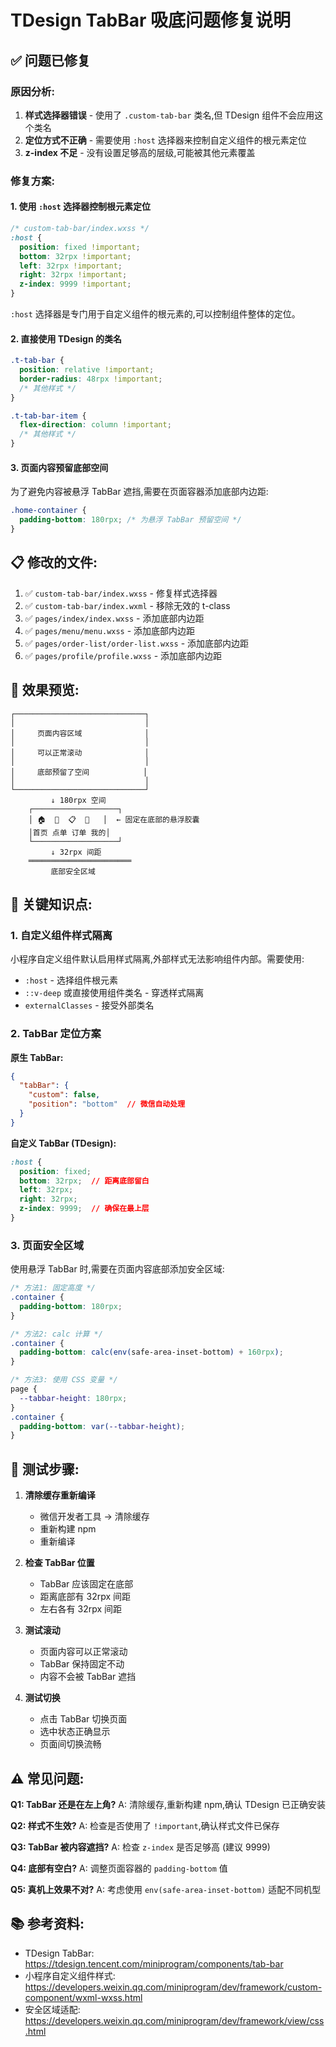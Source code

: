 # TDesign TabBar 吸底问题修复说明

## ✅ 问题已修复

### 原因分析:

1. **样式选择器错误** - 使用了 `.custom-tab-bar` 类名,但 TDesign 组件不会应用这个类名
2. **定位方式不正确** - 需要使用 `:host` 选择器来控制自定义组件的根元素定位
3. **z-index 不足** - 没有设置足够高的层级,可能被其他元素覆盖

### 修复方案:

#### 1. 使用 `:host` 选择器控制根元素定位

```css
/* custom-tab-bar/index.wxss */
:host {
  position: fixed !important;
  bottom: 32rpx !important;
  left: 32rpx !important;
  right: 32rpx !important;
  z-index: 9999 !important;
}
```

`:host` 选择器是专门用于自定义组件的根元素的,可以控制组件整体的定位。

#### 2. 直接使用 TDesign 的类名

```css
.t-tab-bar {
  position: relative !important;
  border-radius: 48rpx !important;
  /* 其他样式 */
}

.t-tab-bar-item {
  flex-direction: column !important;
  /* 其他样式 */
}
```

#### 3. 页面内容预留底部空间

为了避免内容被悬浮 TabBar 遮挡,需要在页面容器添加底部内边距:

```css
.home-container {
  padding-bottom: 180rpx; /* 为悬浮 TabBar 预留空间 */
}
```

## 📋 修改的文件:

1. ✅ `custom-tab-bar/index.wxss` - 修复样式选择器
2. ✅ `custom-tab-bar/index.wxml` - 移除无效的 t-class
3. ✅ `pages/index/index.wxss` - 添加底部内边距
4. ✅ `pages/menu/menu.wxss` - 添加底部内边距
5. ✅ `pages/order-list/order-list.wxss` - 添加底部内边距
6. ✅ `pages/profile/profile.wxss` - 添加底部内边距

## 🎯 效果预览:

```
┌─────────────────────────────┐
│                             │
│     页面内容区域              │
│                             │
│     可以正常滚动              │
│                             │
│     底部预留了空间            │
│                             │
└─────────────────────────────┘
         ↓ 180rpx 空间
    ┌───────────────────┐
    │ 🏠  📱  📋  👤   │  ← 固定在底部的悬浮胶囊
    │首页 点单 订单 我的│
    └───────────────────┘
         ↓ 32rpx 间距
    ═══════════════════════
         底部安全区域
```

## 🔧 关键知识点:

### 1. 自定义组件样式隔离

小程序自定义组件默认启用样式隔离,外部样式无法影响组件内部。需要使用:

- `:host` - 选择组件根元素
- `::v-deep` 或直接使用组件类名 - 穿透样式隔离
- `externalClasses` - 接受外部类名

### 2. TabBar 定位方案

**原生 TabBar:**
```json
{
  "tabBar": {
    "custom": false,
    "position": "bottom"  // 微信自动处理
  }
}
```

**自定义 TabBar (TDesign):**
```css
:host {
  position: fixed;
  bottom: 32rpx;  // 距离底部留白
  left: 32rpx;
  right: 32rpx;
  z-index: 9999;  // 确保在最上层
}
```

### 3. 页面安全区域

使用悬浮 TabBar 时,需要在页面内容底部添加安全区域:

```css
/* 方法1: 固定高度 */
.container {
  padding-bottom: 180rpx;
}

/* 方法2: calc 计算 */
.container {
  padding-bottom: calc(env(safe-area-inset-bottom) + 160rpx);
}

/* 方法3: 使用 CSS 变量 */
page {
  --tabbar-height: 180rpx;
}
.container {
  padding-bottom: var(--tabbar-height);
}
```

## 🚀 测试步骤:

1. **清除缓存重新编译**
   - 微信开发者工具 → 清除缓存
   - 重新构建 npm
   - 重新编译

2. **检查 TabBar 位置**
   - TabBar 应该固定在底部
   - 距离底部有 32rpx 间距
   - 左右各有 32rpx 间距

3. **测试滚动**
   - 页面内容可以正常滚动
   - TabBar 保持固定不动
   - 内容不会被 TabBar 遮挡

4. **测试切换**
   - 点击 TabBar 切换页面
   - 选中状态正确显示
   - 页面间切换流畅

## ⚠️ 常见问题:

**Q1: TabBar 还是在左上角?**
A: 清除缓存,重新构建 npm,确认 TDesign 已正确安装

**Q2: 样式不生效?**
A: 检查是否使用了 `!important`,确认样式文件已保存

**Q3: TabBar 被内容遮挡?**
A: 检查 `z-index` 是否足够高 (建议 9999)

**Q4: 底部有空白?**
A: 调整页面容器的 `padding-bottom` 值

**Q5: 真机上效果不对?**
A: 考虑使用 `env(safe-area-inset-bottom)` 适配不同机型

## 📚 参考资料:

- TDesign TabBar: https://tdesign.tencent.com/miniprogram/components/tab-bar
- 小程序自定义组件样式: https://developers.weixin.qq.com/miniprogram/dev/framework/custom-component/wxml-wxss.html
- 安全区域适配: https://developers.weixin.qq.com/miniprogram/dev/framework/view/css.html
